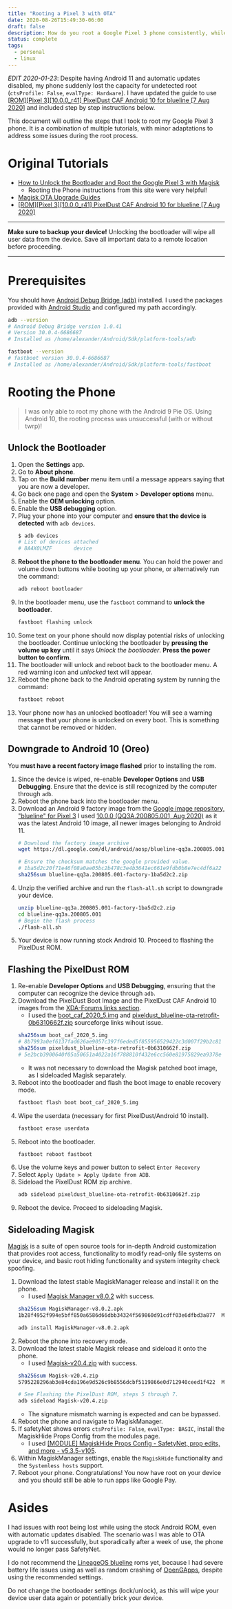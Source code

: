 ```yaml
---
title: "Rooting a Pixel 3 with OTA"
date: 2020-08-26T15:49:30-06:00
draft: false
description: How do you root a Google Pixel 3 phone consistently, while maintaining support for over the air (OTA) security updates?
status: complete
tags:
  - personal
  - linux
---
```


_EDIT 2020-01-23_: Despite having Android 11 and automatic updates disabled, my phone suddenly lost the capacity for undetected root (`ctsProfile: False`, `evalType: Hardware`).
I have updated the guide to use [[ROM][Pixel 3][10.0.0_r41] PixelDust CAF Android 10 for blueline [7 Aug 2020]](https://forum.xda-developers.com/pixel-3/development/rom-pixeldust-caf-android-10-blueline-t4103707) and included step by step instructions below.

This document will outline the steps that I took to root my Google Pixel 3 phone.
It is a combination of multiple tutorials, with minor adaptations to address some issues during the root process.

# Original Tutorials

- [How to Unlock the Bootloader and Root the Google Pixel 3 with Magisk](https://www.xda-developers.com/google-pixel-3-unlock-bootloader-root-magisk/)
    - Rooting the Phone instructions from this site were very helpful!
- [Magisk OTA Upgrade Guides](https://topjohnwu.github.io/Magisk/ota.html)
- [[ROM][Pixel 3][10.0.0_r41] PixelDust CAF Android 10 for blueline [7 Aug 2020]](https://forum.xda-developers.com/pixel-3/development/rom-pixeldust-caf-android-10-blueline-t4103707)

-----

**Make sure to backup your device!**
Unlocking the bootloader will wipe all user data from the device.
Save all important data to a remote location before proceeding.

------

# Prerequisites

You should have [Android Debug Bridge (adb)](https://developer.android.com/studio/command-line/adb) installed.
I used the packages provided with [Android Studio](https://developer.android.com/studio/) and configured my path accordingly.

```bash
adb --version
# Android Debug Bridge version 1.0.41
# Version 30.0.4-6686687
# Installed as /home/alexander/Android/Sdk/platform-tools/adb

fastboot --version
# fastboot version 30.0.4-6686687
# Installed as /home/alexander/Android/Sdk/platform-tools/fastboot
```

# Rooting the Phone

> I was only able to root my phone with the Android 9 Pie OS. Using Android 10, the rooting process was unsuccessful (with or without twrp)!

## Unlock the Bootloader

1. Open the **Settings** app.
2. Go to **About phone**.
3. Tap on the **Build number** menu item until a message appears saying that you are now a developer.
4. Go back one page and open the **System** > **Developer options** menu.
5. Enable the **OEM unlocking** option.
6. Enable the **USB debugging** option.
7. Plug your phone into your computer and **ensure that the device is detected** with `adb devices`.
    ```bash
    $ adb devices
    # List of devices attached
    # 8A4X0LMZF       device
    ```
8. **Reboot the phone to the bootloader menu**.
You can hold the power and volume down buttons while booting up your phone, or alternatively run the command:
    ```bash
    adb reboot bootloader
    ```
9. In the bootloader menu, use the `fastboot` command to **unlock the bootloader**.
    ```bash
    fastboot flashing unlock
    ```
10. Some text on your phone should now display potential risks of unlocking the bootloader.
Continue unlocking the bootloader by **pressing the volume up key** until it says *Unlock the bootloader*. **Press the power button to confirm**.
11. The bootloader will unlock and reboot back to the bootloader menu. A red warning icon and *unlocked* text will appear.
12. Reboot the phone back to the Android operating system by running the command:
    ```bash
    fastboot reboot
    ```
13. Your phone now has an unlocked bootloader!
You will see a warning message that your phone is unlocked on every boot.
This is something that cannot be removed or hidden.

## Downgrade to Android 10 (Oreo)

You **must have a recent factory image flashed** prior to installing the rom.

1. Since the device is wiped, re-enable **Developer Options** and **USB Debugging**. Ensure that the device is still recognized by the computer through `adb`.
2. Reboot the phone back into the bootloader menu.
3. Download an Android 9 factory image from the [Google image repository, "blueline" for Pixel 3](https://developers.google.com/android/images#blueline)
I used [10.0.0 (QQ3A.200805.001, Aug 2020)](https://dl.google.com/dl/android/aosp/blueline-qq3a.200805.001-factory-1ba5d2c2.zip) as it was the latest Android 10 image, all newer images belonging to Android 11.
    ```bash
    # Download the factory image archive
    wget https://dl.google.com/dl/android/aosp/blueline-qq3a.200805.001-factory-1ba5d2c2.zip

    # Ensure the checksum matches the google provided value.
    # 1ba5d2c20f71e46f08a0ae05bc2b478c3e4b3641ec661e9fdb0b8e7ec4df6a22
    sha256sum blueline-qq3a.200805.001-factory-1ba5d2c2.zip 
    ```
4. Unzip the verified archive and run the `flash-all.sh` script to downgrade your device.
    ```bash
    unzip blueline-qq3a.200805.001-factory-1ba5d2c2.zip
    cd blueline-qq3a.200805.001
    # Begin the flash process
    ./flash-all.sh
    ```
5. Your device is now running stock Android 10. Proceed to flashing the PixelDust ROM.

## Flashing the PixelDust ROM

1. Re-enable **Developer Options** and **USB Debugging**, ensuring that the computer can recognize the device through `adb`.
2. Download the PixelDust Boot Image and the PixelDust CAF Android 10 images from the [XDA-Forums links section](https://forum.xda-developers.com/pixel-3/development/rom-pixeldust-caf-android-10-blueline-t4103707).
    - I used the [boot_caf_2020_5.img](https://sourceforge.net/projects/pixeldustproject/files/ota/blueline/boot_caf_2020_5.img/download) and [pixeldust_blueline-ota-retrofit-0b6310662f.zip](https://sourceforge.net/projects/pixeldustproject/files/ota/blueline/pixeldust_blueline-ota-retrofit-0b6310662f.zip/download) sourceforge links wihout issue.
    ```bash
    sha256sum boot_caf_2020_5.img
    # 8b7993a0ef6137fad626ae9057c397f6eded5f855956529422c3d007f29b2c81  boot_caf_2020_5.img
    sha256sum pixeldust_blueline-ota-retrofit-0b6310662f.zip
    # 5e2bcb3900640f05a50651a4022a16f788810f432e6cc560e81975829ea9378e  pixeldust_blueline-ota-retrofit-0b6310662f.zip
    ```
    - It was not necessary to download the Magisk patched boot image, as I sideloaded Magisk separately.
3. Reboot into the bootloader and flash the boot image to enable recovery mode.
    ```bash
    fastboot flash boot boot_caf_2020_5.img
    ```
4. Wipe the userdata (necessary for first PixelDust/Android 10 install).
    ```bash
    fastboot erase userdata
    ```
5. Reboot into the bootloader.
    ```bash
    fastboot reboot fastboot
    ```
6. Use the volume keys and power button to select `Enter Recovery`
7. Select `Apply Update > Apply Update from ADB`.
8. Sideload the PixelDust ROM zip archive.
    ```bash
    adb sideload pixeldust_blueline-ota-retrofit-0b6310662f.zip
    ```
9. Reboot the device. Proceed to sideloading Magisk.

## Sideloading Magisk

[Magisk](https://github.com/topjohnwu/Magisk) is a suite of open source tools for in-depth Android customization that provides root access, functionality to modify read-only file systems on your device, and basic root hiding functionality and system integrity check spoofing.

1. Download the latest stable MagiskManager release and install it on the phone.
    - I used [Magisk Manager v8.0.2](https://github.com/topjohnwu/Magisk/releases/download/manager-v8.0.2/MagiskManager-v8.0.2.apk) with success.
    ```bash
    sha256sum MagiskManager-v8.0.2.apk 
    1b28f4952f994e5bff850a6586d66dbb34324f569860d91cdff03e6dfbd3a877  MagiskManager-v8.0.2.apk

    adb install MagiskManager-v8.0.2.apk
    ```
2. Reboot the phone into recovery mode.
3. Download the latest stable Magisk release and sideload it onto the phone.
    - I used [Magisk-v20.4.zip](https://github.com/topjohnwu/Magisk/releases/download/v20.4/Magisk-v20.4.zip) with success.
    ```bash
    sha256sum Magisk-v20.4.zip 
    5795228296ab3e84cda196e9d526c9b8556dcbf5119866e0d712940ceed1f422  Magisk-v20.4.zip

    # See Flashing the PixelDust ROM, steps 5 through 7.
    adb sideload Magisk-v20.4.zip
    ```
    - The signature mismatch warning is expected and can be bypassed.
4. Reboot the phone and navigate to MagiskManager.
5. If safetyNet shows errors `ctsProfile: False`, `evalType: BASIC`, install the MagiskHide Props Config from the modules page.
    - I used [[MODULE] MagiskHide Props Config - SafetyNet, prop edits, and more - v5.3.5-v105](https://forum.xda-developers.com/apps/magisk/module-magiskhide-props-config-t3789228).
6. Within MagiskManager settings, enable the `MagiskHide` functionality and the `Systemless hosts` support.
7. Reboot your phone. Congratulations! You now have root on your device and you should still be able to run apps like Google Pay.


# Asides

I had issues with root being lost while using the stock Android ROM, even with automatic updates disabled.
The scenario was I was able to OTA upgrade to v11 successfully, but sporadically after a week of use, the phone would no longer pass SafetyNet.

I do not recommend the [LineageOS blueline](https://download.lineageos.org/blueline) roms yet, because I had severe battery life issues using as well as random crashing of [OpenGApps](https://opengapps.org/), despite using the recommended settings.

Do not change the bootloader settings (lock/unlock), as this will wipe your device user data again or potentially brick your device.
